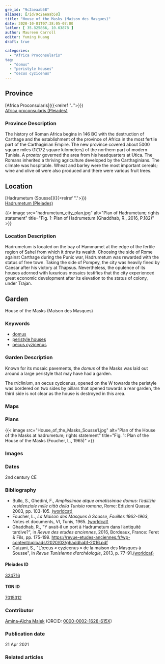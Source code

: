 ```yaml
---
gre_id: "9c2aeaab58"
aliases: [/id/9c2aeaab58]
title: "House of the Masks (Maison des Masques)"
date: 2020-10-01T07:38:05-07:00
latlon: [ 35.825866, 10.63878 ]
author: Maureen Carroll
editor: Yuming Huang
draft: true

categories:
  - "Africa Proconsularis"
tag:
  - "domus"
  - "peristyle houses"
  - "oecus cyzicenus"
---
```


## Province
[Africa Proconsularis]({{<relref "..">}}) \
[Africa proconsularis (Pleiades)](https://pleiades.stoa.org/places/991341)

### Province Description
The history of Roman Africa begins in 146 BC with the destruction of Carthage and the establishment of the province of Africa in the most fertile part of the Carthaginian Empire.  The new province covered about 5000 square miles (17,172 square kilometers) of the northern part of modern Tunisia.  A *praetor* governed the area from his headquarters at Utica.  The Romans inherited a thriving agriculture developed by the Carthaginians.  The climate was hospitable.  Wheat and barley were the most important cereals; wine and olive oil were also produced and there were various fruit trees.

## Location

[Hadrumetum (Sousse)]({{<relref ".">}}) \
[Hadrumetum (Pleiades)](https://pleiades.stoa.org/places/324716)

{{< image src="hadrumetum_city_plan.jpg" alt="Plan of Hadrumetum; rights statement" title="Fig. 1: Plan of Hadrumetum (Ghaddhab, R., 2016, P.182)" >}}

### Location Description
Hadrumetum is located on the bay of Hammamet at the edge of the fertile region of Sahel from which it drew its wealth.  Choosing the side of Rome against Carthage during the Punic war, Hadrumetum was rewarded with the status of free town. Taking the side of Pompey, the city was heavily fined by Caesar after his victory at Thapsus. Nevertheless, the opulence of its houses adorned with luxurious mosaics testifies that the city experienced great economic development after its elevation to the status of colony, under Trajan.

<!--## Sublocation-->

<!--
[AREA WITHIN LOCATION, LIKE “PALATINE HILL”](GEOREFERENCE LINK)
A sublocation is any area larger than an individual garden, but located within a location. I would always try to include a link to a controlled vocabulary here if possible. This ID may well be different from the Garden ID, e.g., Pompeii versus a Garden in one of the houses which has its own Pleiades ID.
-->

<!--### Sublocation Description-->

<!-- DESCRIPTION -->

## Garden
House of the Masks (Maison des Masques)

### Keywords
- [domus](http://vocab.getty.edu/page/aat/300005506)
- [peristyle houses](http://vocab.getty.edu/page/aat/300005452)
- [oecus cyzicenus](#)
<!-- [urban villas](#) -->

### Garden Description
Known for its mosaic pavements, the *domus* of the Masks was laid out around a large peristyle that may have had a garden.

The *triclinium*, an oecus cyzicenus, opened on the W towards the peristyle was bordered on two sides by pillars that opened towards a rear garden, the third side is not clear as the house is destroyed in this area.



### Maps


### Plans
{{< image src="House_of_the_Masks_Sousse1.jpg" alt="Plan of the House of the Masks at hadrumetum; rights statement" title="Fig. 1: Plan of the House of the Masks (Foucher, L., 1965)" >}}

### Images
<!--
{{< figure src="IMG_URL" alt="ALT_TEXT" title="CAPTION" >}}
-->

### Dates
2nd century CE

### Bibliography
- Bullo, S., Ghedini, F., *Amplissimae atque ornatissimae domus: l’edilizia residenziale nelle città della Tunisia romana*, Rome: Edizioni Quasar, 2003, pp. 103-105. [(worldcat)](http://www.worldcat.org/oclc/989088620)
- Foucher, L., *La Maison des Masques à Sousse, Fouilles 1962-1963*, Notes et documents, VI, Tunis, 1965. [(worldcat)](http://www.worldcat.org/oclc/318017455)
- Ghaddhab, R., "Y avait-il un port à Hadrumetum dans l’antiquité tardive?", in *Revue des etudes anciennes*, 2016, Bordeaux, France: Feret & Fils, pp. 175-199. https://revue-etudes-anciennes.fr/wp-content/uploads/2020/03/ghaddhab1-2016.pdf
- Guizani, S., "L’œcus « cyzicenus » de la maison des Masques à Sousse", in *Revue Tunisienne d’archéologie*, 2013, p. 77-91.[(worldcat)](http://www.worldcat.org/oclc/949200707)


<!--#### Periodo ID-->

<!-- [PERIODO_ID](https://pleiades.stoa.org/places/PLEIADES_ID) -->

#### Pleiades ID
[324716](https://pleiades.stoa.org/places/324716)

#### TGN ID
[7015312](http://vocab.getty.edu/page/tgn/7015312)

### Contributor
[Amina-Aïcha Malek](link) (ORCID: [0000-0002-1628-615X](https://orcid.org/0000-0002-1628-615X))

### Publication date

21 Apr 2021

### Related articles
